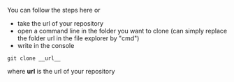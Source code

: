 You can follow the steps here
or
* take the url of your repository
* open a command line in the folder you want to clone (can simply replace the folder url in the file explorer by "cmd")
* write in the console 
```
git clone __url__
```
where __url__ is the url of your repository
